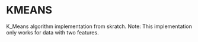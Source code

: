 # KMEANS
K_Means algorithm implementation from skratch.
Note: This implementation only works for data with two features.
